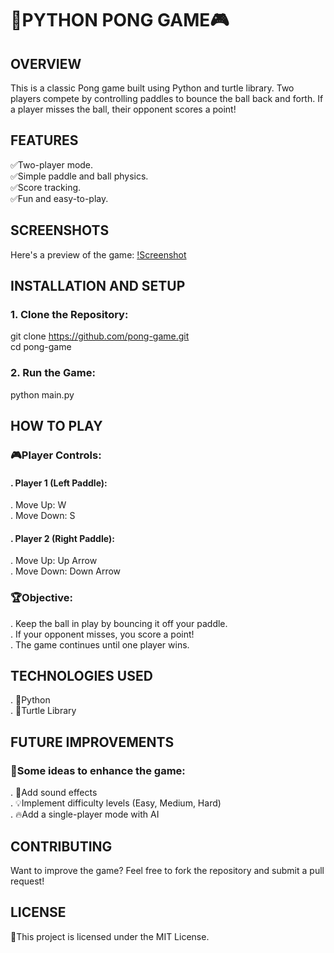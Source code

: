 # 🎾PYTHON PONG GAME🎮

## OVERVIEW
This is a classic Pong game built using Python and turtle library. Two players compete by controlling paddles to bounce the ball back and forth. If a player misses the ball, their opponent scores a point!

## FEATURES
✅Two-player mode.  
✅Simple paddle and ball physics.  
✅Score tracking.   
✅Fun and easy-to-play.   

## SCREENSHOTS
Here's a preview of the game:
[!Screenshot](pong-screenshot.png)

## INSTALLATION AND SETUP
### 1. Clone the Repository:   
   git clone https://github.com/pong-game.git   
   cd pong-game   
### 2. Run the Game:   
   python main.py   

## HOW TO PLAY   
### 🎮Player Controls:   
#### . Player 1 (Left Paddle):   
  . Move Up: W   
  . Move Down: S   
#### . Player 2 (Right Paddle):   
  . Move Up: Up Arrow   
  . Move Down: Down Arrow   
  
### 🏆Objective:
. Keep the ball in play by bouncing it off your paddle.   
. If your opponent misses, you score a point!   
. The game continues until one player wins.   

## TECHNOLOGIES USED
. 🐍Python  
. 🐢Turtle Library  

## FUTURE IMPROVEMENTS
### 🚀Some ideas to enhance the game:  
. 🎵Add sound effects   
. 💡Implement difficulty levels (Easy, Medium, Hard)   
. 🔥Add a single-player mode with AI   

## CONTRIBUTING
Want to improve the game? Feel free to fork the repository and submit a pull request!   

## LICENSE
📜This project is licensed under the MIT License.   
